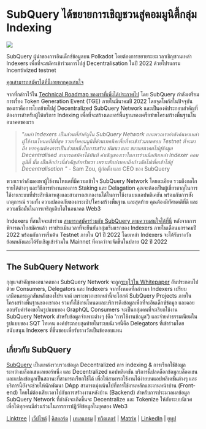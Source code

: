 # SubQuery ได้ขยายการเชิญชวนสู่คอมมูนิตี้กลุ่ม Indexing

![](https://miro.medium.com/max/1400/1*qa014uV1jHA2WTVhUadrdA.png)

SubQuery ผู้นำของการอินเด็กซ์ข้อมูลบน Polkadot โดยต้องการขยายระยะเวลาเชิญชวนเหล่า Indexers เพื่อที่จะสมัครเข้าร่วมการไปสู่ Decentralisation ในปี 2022 ด้วยโปรแกรม Incentivized testnet

[คุณสามารถสมัครได้ที่นี้เลยหากคุณสนใจ](https://forms.gle/RyXyhb8T9Gxkwi7R9)

จากที่กล่าวไว้ใน [Technical Roadmap ของเราที่เพิ่งได้ประกาศไป](https://subquery.medium.com/subquery-releases-technical-roadmap-2a3a383c49b) โดย SubQuery กำลังเตรียมการเรื่อง Token Generation Event (TGE) ภายในมีนาคมปี 2022 โดยจุดโพกัสในปัจจุบันของเราคือการโยกย้ายไปสู่ Decentralized SubQuery Network และเป็นองค์ประกอบสำคัญที่ต้องการสำหรับผู้ให้บริการ Indexing เพื่อที่จะสร้างเลเยอร์พื้นฐานของเครือข่ายโครงสร้างพื้นฐานในอนาคตของเรา

> _"เหล่า Indexers เป็นส่วนที่สำคัญใน SubQuery Network และพวกเรากำลังค้นหาเหล่าผู้ใช้งานโหนดที่ดีที่สุด รวมทั้งคอมมูนิตี้ด้านเทคนิคเพื่อที่จะเข้าร่วมทดสอบ Testnet ที่จะมาถึง หากคุณต้องการเป็นส่วนหนึ่งในการสร้าง พัฒนา และ ขยายอนาคตไปสู่ข้อมูล Decentralised สามารถสมัครได้ทันที คำเชิญของเราในการร่วมมือกับเหล่า Indexer คอมมูนิตี้ นั้น เป็นอีกก้าวที่สำคัญสำหรับเรา เพราะมันบ่งบอกถึงก้าวถัดไปเพื่อเข้าไปสู่ Decentralisation "_ - Sam Zou, ผู้ก่อตั้ง และ CEO ของ SubQuery

พวกเรากำลังมองหาผู้ใช้งานโหนดที่มีความเข้าใจ SubQuery Network โดยละเอียด รวมถึงกลไกรายได้ต่างๆ และวิธีการทำงานของการ Staking และ Delagation คุณจะต้องเป็นผู้เชี่ยวชาญในการใช้งานระบบที่ประสิทธิภาพสูงและสามารถสเกลงานได้ในการใช้งานบนแอปพลิเคชัน พร้อมกับการสังเกตุการณ์ รวมทั้ง ความปลอดภัยของกระเป๋า/โครงสร้างพื้นฐาน และสุดท้าย คุณต้องมีทัศนคติที่ดี และความเชื่อมั่นในการเจริญเติบโตในอนาคต Web3

Indexers ที่สนใจจะเข้าร่วม [สามารถสมัครร่วมกับ SubQuery ตามความสนใจได้ที่นี่](https://forms.gle/RyXyhb8T9Gxkwi7R9) หลังจากการพิจารณาใบสมัครแล้ว เราประเมินเวลาที่จะยืนยันกลุ่มเริ่มแรกของ Indexers ภายในเดือนมกราคมปี 2022 พร้อมกับการเริ่มต้น Testnet ภายใน Q1 ปี 2022 โดยเหล่า Indexers จะได้รับรางวัลย้อนหลังและได้รับเชิญเข้าร่วมใน Mainnet ที่คาดว่าจะจัดขึ้นในปลาย Q2 ปี 2022

---

## The SubQuery Network

กุญแจสำคัญของอนาคตของ SubQuery Network จะถูก[ระบุไว้ใน Whitepaper](https://static.subquery.network/whitepaper.pdf) อันประกอบไปด้วย Consumers, Delegators และ Indexers จากทั้งหมดที่กล่าวมา Indexers เปรียบเสมือนกระดูกสันหลังของโปรเจกต์ เพราะพวกเขาเหล่านี้จะโฮสต์ SubQuery Projects ภายในโครงสร้างพื้นฐานของเขาเอง รวมทั้งใช้งานโหนดและบริการดึงข้อมูลเพื่อที่จะอินเด็กซ์ข้อมูล และคอยตอบรับคำร้องขอในรูปแบบของ GraphQL Consumers จะเป็นกลุ่มคนที่จะเรียกใช้งาน SubQuery Network สำหรับข้อมูลจำเพาะต่างๆ (คือ 'การใช้งานข้อมูล') และจ่ายค่าธรรมเนียมในรูปแบบของ SQT โทเคน องค์ประกอบสุดท้ายในระบบนิเวศนี้คือ Delegators ที่เข้าร่วมโดยสนับสนุน Indexers ที่ชื่นชอบเพื่อรับรางวัลเป็นข้อตอบแทน

## เกี่ยวกับ SubQuery

[SubQuery](https://subquery.network/) เป็นแหล่งรวบรวมข้อมูล Decentralized การ indexing & การเรียกใช้ข้อมูลระหว่างบล็อกเชนเลเยอร์หนึ่ง และ Decentralized แอปพลิเคชัน บริการนี้ปลดล็อกข้อมูลบล็อคเชนและแปลงข้อมูลเป็นสถานะที่สามารถเรียกใช้ได้ เพื่อให้สามารถใช้งานได้ง่ายบนแอปพลิเคชันต่างๆ และบริการนี้ยังจะช่วยให้นักพัฒนา DApp สามารถมุ่งเน้นไปที่การใช้งานหลักและงานหน้าบ้าน (Front-end) โดยไม่ต้องเสียเวลาไปกับการสร้างงานหลังบ้าน (Backend) สำหรับการประมวลผลข้อมูล SubQuery Network ที่กำลังจะเกิดขึ้นจะ Decentralize และ Tokenize ให้กับระบบนิเวศเพื่อให้ทุกคนมีส่วนร่วมในการการปฎิวัติข้อมูลในยุคของ Web3

[Linktree](https://linktr.ee/subquerynetwork)  |  [เว็ปไซต์](https://subquery.network/)  |  [ดิสคอร์ด](https://discord.com/invite/78zg8aBSMG)  |  [เทเลแกรม](https://t.me/subquerynetwork)  |  [ทวิตเตอร์](https://twitter.com/subquerynetwork)  |  [Matrix](https://matrix.to/#/#subquery:matrix.org)  |  [LinkedIn](https://www.linkedin.com/company/subquery)  |  [ยูทูป](https://www.youtube.com/channel/UCi1a6NUUjegcLHDFLr7CqLw)

